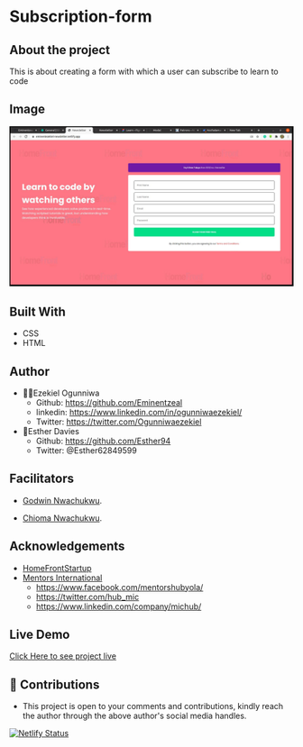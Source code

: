 # Subscription-form

## About the project
This is about creating a form with which a user can subscribe to learn to code

## Image
![welcome interface.](./assets/images/landing.jpg)

## Built With
* CSS
* HTML

## Author
* 👨‍🦱Ezekiel Ogunniwa
  * Github: https://github.com/Eminentzeal
  * linkedin: https://www.linkedin.com/in/ogunniwaezekiel/
  * Twitter: https://twitter.com/Ogunniwaezekiel
* 👩Esther Davies
  * Github: https://github.com/Esther94
  * Twitter: @Esther62849599

## Facilitators
* [Godwin Nwachukwu](https://github.com/Gnwin).

* [Chioma Nwachukwu](https://github.com/Chiomy).

## Acknowledgements
* [HomeFrontStartup](http://homefrontstartup.com.ng)
* [Mentors International](https://mentorsint.com/)
  * https://www.facebook.com/mentorshubyola/
  * https://twitter.com/hub_mic
  * https://www.linkedin.com/company/michub/

## Live Demo
[Click Here to see project live](https://eminentezekiel-newsletter.netlify.app/)

## 🤝 Contributions
* This project is open to your comments and contributions, kindly reach the author through the above author's social media handles.

[![Netlify Status](https://api.netlify.com/api/v1/badges/de5e1898-96ce-45cd-b6fb-dbf8c1c1e23b/deploy-status)](https://app.netlify.com/sites/eminentezekiel-newsletter/deploys)




